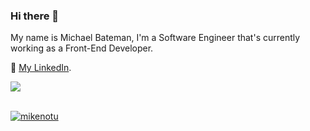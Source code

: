 ### Hi there 👋

My name is Michael Bateman, I'm a Software Engineer that's currently working as a Front-End Developer.


💼 [My LinkedIn](https://www.linkedin.com/in/michael-bateman-979695194/).

 <a href="https://github.com/MikeNotu">
  <img align="center" src="https://github-readme-stats.vercel.app/api?username=MikeNotu&count_private=true&show_icons=true&theme=tokyonight&hide=contribs&count_private=true" />
</a>
<br/>
<br/>

<p align="left"> <a href="https://github.com/MikeNotu"><img src="https://github-profile-trophy.vercel.app/?username=MikeNotu&theme=darkhub&rank=A&margin-w=15&margin-h=15" alt="mikenotu" /></a> </p>


